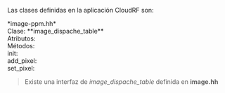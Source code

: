 Las clases definidas en la aplicación CloudRF son:

<p>*image-ppm.hh* <br>
Clase: **image_dispache_table** <br>
Atributos: <br>
Métodos: <br>
init: <br>
add_pixel: <br>
set_pixel: <br>

> Existe una interfaz de *image_dispache_table* definida en **image.hh**</p>
